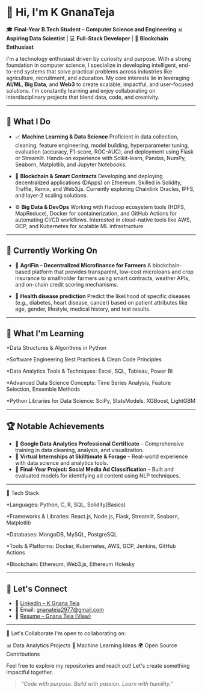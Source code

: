 # 👋 Hi, I'm K GnanaTeja

🎓 **Final-Year B.Tech Student – Computer Science and Engineering**
📊 **Aspiring Data Scientist** | 💻 **Full-Stack Developer** | 🔗 **Blockchain Enthusiast**

I'm a technology enthusiast driven by curiosity and purpose. With a strong foundation in computer science, I specialize in developing intelligent, end-to-end systems that solve practical problems across industries like agriculture, recruitment, and education.
My core interests lie in leveraging **AI/ML**, **Big Data**, and **Web3** to create scalable, impactful, and user-focused solutions. I'm constantly learning and enjoy collaborating on interdisciplinary projects that blend data, code, and creativity.

---

## 🚀 What I Do

* 📈 **Machine Learning & Data Science**
  Proficient in data collection, cleaning, feature engineering, model building, hyperparameter tuning, evaluation (accuracy, F1-score, ROC-AUC), and deployment using Flask or Streamlit. Hands-on experience with Scikit-learn, Pandas, NumPy, Seaborn, Matplotlib, and Jupyter Notebooks.

* 🔗 **Blockchain & Smart Contracts**
  Developing and deploying decentralized applications (DApps) on Ethereum. Skilled in Solidity, Truffle, Remix, and Web3.js. Currently exploring Chainlink Oracles, IPFS, and layer-2 scaling solutions.

* ⚙️ **Big Data & DevOps**
  Working with Hadoop ecosystem tools (HDFS, MapReduce), Docker for containerization, and GitHub Actions for automating CI/CD workflows. Interested in cloud-native tools like AWS, GCP, and Kubernetes for scalable ML infrastructure.

---

## 🧠 Currently Working On

* 🌾 **AgriFin – Decentralized Microfinance for Farmers**
  A blockchain-based platform that provides transparent, low-cost microloans and crop insurance to smallholder farmers using smart contracts, weather APIs, and on-chain credit scoring mechanisms.

* 🤖 **Health disease prediction**
  Predict the likelihood of specific diseases (e.g., diabetes, heart disease, cancer) based on patient attributes like age, gender, lifestyle, medical history, and test results.


---

## 🌱 What I'm Learning

*Data Structures & Algorithms in Python

*Software Engineering Best Practices & Clean Code Principles

*Data Analytics Tools & Techniques: Excel, SQL, Tableau, Power BI

*Advanced Data Science Concepts: Time Series Analysis, Feature Selection, Ensemble Methods

*Python Libraries for Data Science: SciPy, StatsModels, XGBoost, LightGBM

---

## 🏆 Notable Achievements

* 🏅 **Google Data Analytics Professional Certificate** – Comprehensive training in data cleaning, analysis, and visualization.
* 💼 **Virtual Internships at Skilltimate & Forage** – Real-world experience with data science and analytics tools.
* 🧪 **Final-Year Project: Social Media Ad Classification** – Built and evaluated models for identifying ad content using NLP techniques.

---

🔧 Tech Stack

*Languages: Python, C, R, SQL, Solidity(Basics)

*Frameworks & Libraries: React.js, Node.js, Flask, Streamlit, Seaborn, Matplotlib

*Databases: MongoDB, MySQL, PostgreSQL

*Tools & Platforms: Docker, Kubernetes, AWS, GCP, Jenkins, GitHub Actions

*Blockchain: Ethereum, Web3.js, Ethereum Holesky

---

## 📌 Let's Connect

- 💼 [LinkedIn – K Gnana Teja](http://www.linkedin.com/in/gnana-teja-kummaragiri-383187324)  
- 📧 Email: [gnanateja2977@gmail.com](mailto:gnanateja2977@gmail.com)    
- 📄 [Resume – Gnana Teja (View)](https://drive.google.com/file/d/1bmuV2v2mgSAgsYaAEoPFovtRitRCHIdr/view?usp=sharing)

---

🚀 Let's Collaborate
I'm open to collaborating on:

📊 Data Analytics Projects
🤖 Machine Learning Ideas
🌍 Open Source Contributions

Feel free to explore my repositories and reach out! Let's create something impactful together.
> *"Code with purpose. Build with passion. Learn with humility."*

